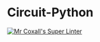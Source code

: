 # Circuit-Python

[![Mr Coxall's Super Linter](https://github.com/Emmanuel-Fofeyin/ICS3U-Circuit-Python/workflows/Mr%20Coxall's%20Super%20Linter/badge.svg)](https://github.com/Emmanuel-Fofeyin/ICS3U-Circuit-Python/actions/)
